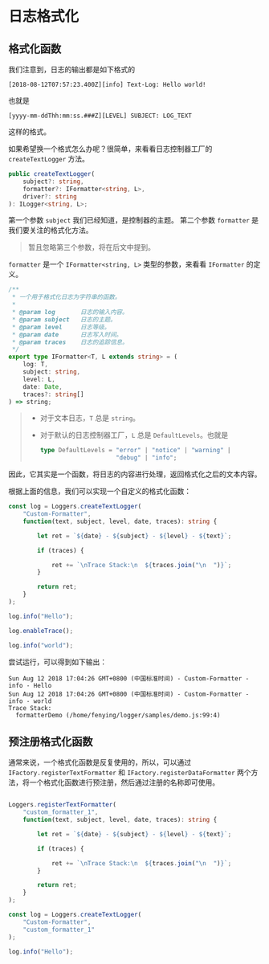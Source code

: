 # 日志格式化

## 格式化函数

我们注意到，日志的输出都是如下格式的

```
[2018-08-12T07:57:23.400Z][info] Text-Log: Hello world!
```

也就是

```
[yyyy-mm-ddThh:mm:ss.###Z][LEVEL] SUBJECT: LOG_TEXT
```

这样的格式。

如果希望换一个格式怎么办呢？很简单，来看看日志控制器工厂的 `createTextLogger` 方法。

```ts
public createTextLogger(
    subject?: string,
    formatter?: IFormatter<string, L>,
    driver?: string
): ILogger<string, L>;
```

第一个参数 `subject` 我们已经知道，是控制器的主题。
第二个参数 `formatter` 是我们要关注的格式化方法。

> 暂且忽略第三个参数，将在后文中提到。

`formatter` 是一个 `IFormatter<string, L>` 类型的参数，来看看 `IFormatter`
的定义。


```ts
/**
 * 一个用于格式化日志为字符串的函数。
 *
 * @param log       日志的输入内容。
 * @param subject   日志的主题。
 * @param level     日志等级。
 * @param date      日志写入时间。
 * @param traces    日志的追踪信息。
 */
export type IFormatter<T, L extends string> = (
    log: T,
    subject: string,
    level: L,
    date: Date,
    traces?: string[]
) => string;
```

> -   对于文本日志，`T` 总是 `string`。
> -   对于默认的日志控制器工厂，`L` 总是 `DefaultLevels`。也就是
>
>     ```ts
>     type DefaultLevels = "error" | "notice" | "warning" |
>                          "debug" | "info";
>     ```

因此，它其实是一个函数，将日志的内容进行处理，返回格式化之后的文本内容。

根据上面的信息，我们可以实现一个自定义的格式化函数：

```ts
const log = Loggers.createTextLogger(
    "Custom-Formatter",
    function(text, subject, level, date, traces): string {

        let ret = `${date} - ${subject} - ${level} - ${text}`;

        if (traces) {

            ret += `\nTrace Stack:\n  ${traces.join("\n  ")}`;
        }

        return ret;
    }
);

log.info("Hello");

log.enableTrace();

log.info("world");
```

尝试运行，可以得到如下输出：

```
Sun Aug 12 2018 17:04:26 GMT+0800 (中国标准时间) - Custom-Formatter - info - Hello
Sun Aug 12 2018 17:04:26 GMT+0800 (中国标准时间) - Custom-Formatter - info - world
Trace Stack:
  formatterDemo (/home/fenying/logger/samples/demo.js:99:4)
```

## 预注册格式化函数

通常来说，一个格式化函数是反复使用的，所以，可以通过 `IFactory.registerTextFormatter` 和
`IFactory.registerDataFormatter` 两个方法，将一个格式化函数进行预注册，然后通过注册的名称即可使用。

```ts

Loggers.registerTextFormatter(
    "custom_formatter_1",
    function(text, subject, level, date, traces): string {

        let ret = `${date} - ${subject} - ${level} - ${text}`;

        if (traces) {

            ret += `\nTrace Stack:\n  ${traces.join("\n  ")}`;
        }

        return ret;
    }
);

const log = Loggers.createTextLogger(
    "Custom-Formatter",
    "custom_formatter_1"
);

log.info("Hello");
```
